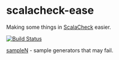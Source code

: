 # scalacheck-ease #

Making some things in [ScalaCheck](http://scalacheck.org/index.html) easier.

[![Build Status](https://travis-ci.org/ssanj/scalacheck-ease.svg?branch=master)](https://travis-ci.org/ssanj/scalacheck-ease)

[sampleN](docs/samplen.md) - sample generators that may fail.
